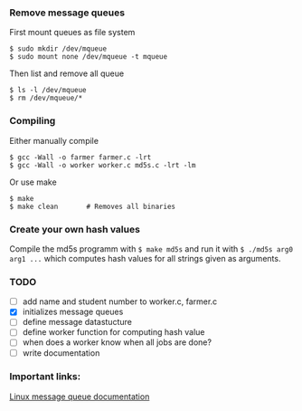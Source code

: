 ### Remove message queues

First mount queues as file system

```
$ sudo mkdir /dev/mqueue
$ sudo mount none /dev/mqueue -t mqueue
```

Then list and remove all queue

```
$ ls -l /dev/mqueue
$ rm /dev/mqueue/*
```

### Compiling

Either manually compile

```
$ gcc -Wall -o farmer farmer.c -lrt
$ gcc -Wall -o worker worker.c md5s.c -lrt -lm
```

Or use make

```
$ make
$ make clean       # Removes all binaries
```

### Create your own hash values

Compile the md5s programm with `$ make md5s` and run it with `$ ./md5s arg0 arg1 ...` which computes hash values for all strings given as arguments.

### TODO

- [ ] add name and student number to worker.c, farmer.c
- [x] initializes message queues
- [ ] define message datastucture
- [ ] define worker function for computing hash value
- [ ] when does a worker know when all jobs are done?
- [ ] write documentation

### Important links:

[Linux message queue documentation](http://man7.org/linux/man-pages/man7/mq_overview.7.html)
